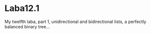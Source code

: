 # Laba12.1
My twelfth laba, part 1, unidirectional and bidirectional lists, a perfectly balanced binary tree...
